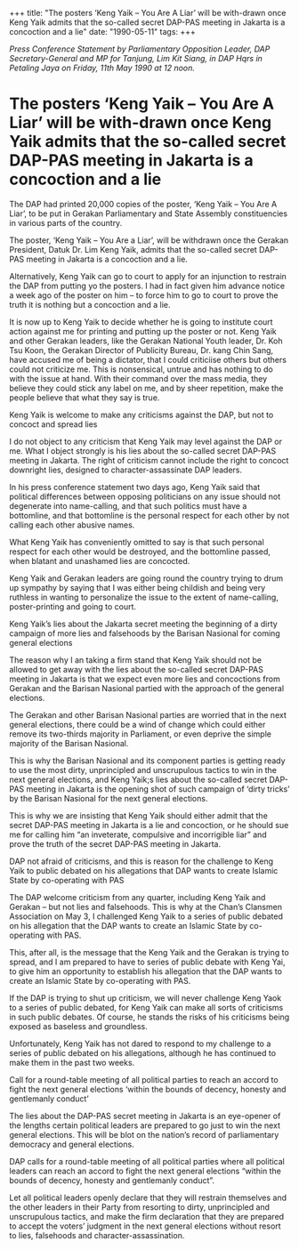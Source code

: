 +++ 
title: "The posters ‘Keng Yaik – You Are A Liar’ will be with-drawn once Keng Yaik admits that the so-called secret DAP-PAS meeting in Jakarta is a concoction and a lie"
date: "1990-05-11"
tags:
+++

_Press Conference Statement by Parliamentary Opposition Leader, DAP Secretary-General and MP for Tanjung, Lim Kit Siang, in DAP Hqrs in Petaling Jaya on Friday, 11th May 1990 at 12 noon._

# The posters ‘Keng Yaik – You Are A Liar’ will be with-drawn once Keng Yaik admits that the so-called secret DAP-PAS meeting in Jakarta is a concoction and a lie

The DAP had printed 20,000 copies of the poster, ‘Keng Yaik – You Are A Liar’, to be put in Gerakan Parliamentary and State Assembly constituencies in various parts of the country.</u>

The poster, ‘Keng Yaik – You Are a Liar’, will be withdrawn once the Gerakan President, Datuk Dr. Lim Keng Yaik, admits that the so-called secret DAP-PAS meeting in Jakarta is a concoction and a lie.

Alternatively, Keng Yaik can go to court to apply for an injunction to restrain the DAP from putting yo the posters. I had in fact given him advance notice a week ago of the poster on him – to force him to go to court to prove the truth it is nothing but a concoction and a lie.

It is now up to Keng Yaik to decide whether he is going to institute court action against me for printing and putting up the poster or not.
Keng Yaik and other Gerakan leaders, like the Gerakan National Youth leader, Dr. Koh Tsu Koon, the Gerakan Director of Publicity Bureau, Dr. kang Chin Sang, have accused me of being a dictator, that I could criticiise others but others could not criticize me. This is nonsensical, untrue and has nothing to do with the issue at hand. With their command over the mass media, they believe they could stick any label on me, and by sheer repetition, make the people believe that what they say is true.

Keng Yaik is welcome to make any criticisms against the DAP, but not to concoct and spread lies

I do not object to any criticism that Keng Yaik may level against the DAP or me. What I object strongly is his lies about the so-called secret DAP-PAS meeting in Jakarta. The right of criticism cannot include the right to concoct downright lies, designed to character-assassinate DAP leaders.

In his press conference statement two days ago, Keng Yaik said that political differences between opposing politicians on any issue should not degenerate into name-calling, and that such politics must have a bottomline, and that bottomline is the personal respect for each other by not calling each other abusive names.

What Keng Yaik has conveniently omitted to say is that such personal respect for each other would be destroyed, and the bottomline passed, when blatant and unashamed lies are concocted.

Keng Yaik and Gerakan leaders are going round the country trying to drum up sympathy by saying that I was either being childish and being very ruthless in wanting to personalize the issue to the extent of name-calling, poster-printing and going to court.

Keng Yaik’s lies about the Jakarta secret meeting the beginning of a dirty campaign of more lies and falsehoods by the Barisan Nasional for coming general elections	

The reason why I an taking a firm stand that Keng Yaik should not be allowed to get away with the lies about the so-called secret DAP-PAS meeting in Jakarta is that we expect even more lies and concoctions from Gerakan and the Barisan Nasional partied with the approach of the general elections.

The Gerakan and other Barisan Nasional parties are worried that in the next general elections, there could be a wind of change which could either remove its two-thirds majority in Parliament, or even deprive the simple majority of the Barisan Nasional.

This is why the Barisan Nasional and its component parties is getting ready to use the most dirty, unprincipled and unscrupulous tactics to win in the next general elections, and Keng Yaik;s lies about the so-called secret DAP-PAS meeting in Jakarta is the opening shot of such campaign of ‘dirty tricks’ by the Barisan Nasional for the next general elections.

This is why we are insisting that Keng Yaik should either admit that the secret DAP-PAS meeting in Jakarta is a lie and concoction, or he should sue me for calling him “an inveterate, compulsive and incorrigible liar” and prove the truth of the secret DAP-PAS meeting in Jakarta.

DAP not afraid of criticisms, and this is reason for the challenge to Keng Yaik to public debated on his allegations that DAP wants to create Islamic State by co-operating with PAS

The DAP welcome criticism from any quarter, including Keng Yaik and Gerakan – but not lies and falsehoods. This is why at the Chan’s Clansmen Association on May 3, I challenged Keng Yaik to a series of public debated on his allegation that the DAP wants to create an Islamic State by co-operating with PAS.

This, after all, is the message that the Keng Yaik and the Gerakan is trying to spread, and I am prepared to have to series of public debate with Keng Yai, to give him an opportunity to establish his allegation that the DAP wants to create an Islamic State by co-operating with PAS.

If the DAP is trying to shut up criticism, we will never challenge Keng Yaok to a series of public debated, for Keng Yaik can make all sorts of criticisms in such public debates. Of course, he stands the risks of his criticisms being exposed as baseless and groundless.

Unfortunately, Keng Yaik has not dared to respond to my challenge to a series of public debated on his allegations, although he has continued to make them in the past two weeks.

Call for a round-table meeting of all political parties to reach an accord to fight the next general elections ‘within the bounds of decency, honesty and gentlemanly conduct’		

The lies about the DAP-PAS secret meeting in Jakarta is an eye-opener of the lengths certain political leaders are prepared to go just to win the next general elections. This will be blot on the nation’s record of parliamentary democracy and general elections.

DAP calls for a round-table meeting of all political parties where all political leaders can reach an accord to fight the next general elections “within the bounds of decency, honesty and gentlemanly conduct”.

Let all political leaders openly declare that they will restrain themselves and the other leaders in their Party from resorting to dirty, unprincipled and unscrupulous tactics, and make the firm declaration that they are prepared to accept the voters’ judgment in the next general elections without resort to lies, falsehoods and character-assassination.
 
